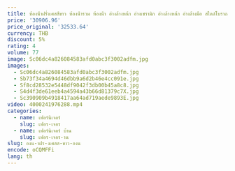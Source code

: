 ```yaml
---
title: ห้องน้ําฝรั่งเศสสีขาว ห้องน้ํารวม ห้องน้ํา อ่างล้างหน้า อ่างเซรามิก อ่างล้างหน้า อ่างล้างมือ สไตล์โบราณ
price: '30906.96'
price_original: '32533.64'
currency: THB
discount: 5%
rating: 4
volume: 77
image: Sc06dc4a826084583afd0abc3f3002adfm.jpg
images:
  - Sc06dc4a826084583afd0abc3f3002adfm.jpg
  - Sb73f34a4694d46dbb9a6d2b46e4cc091e.jpg
  - Sf8cd28532e5448df9042f3db00b45a8c8.jpg
  - S4d4f3de61eeb4a4594a43b66d81379c7X.jpg
  - Sc390909b4918417aa64ad719aede9893E.jpg
video: 4000241976288.mp4
categories:
  - name: เฟอร์นิเจอร์
    slug: เฟอร-เจอร
  - name: เฟอร์นิเจอร์ บ้าน
    slug: เฟอร-เจอร-าน
slug: องน-าฝร-งเศสส-ขาว-องน
encode: oCQMFFi
lang: th
---
```

  